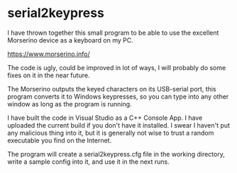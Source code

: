# serial2keypress

I have thrown together this small program to be able to use the excellent Morserino device as a keyboard on my PC.

https://www.morserino.info/

The code is ugly, could be improved in lot of ways, I will probably do some fixes on it in the near future.

The Morserino outputs the keyed characters on its USB-serial port, this program converts it to Windows keypresses, so you can type into any other window as long as the program is running.

I have built the code in Visual Studio as a C++ Console App. I have uploaded the current build if you don't have it installed. I swear I haven't put any malicious thing into it, but it is generally not wise to trust a random executable you find on the Internet.

The program will create a serial2keypress.cfg file in the working directory, write a sample config into it, and use it in the next runs.
